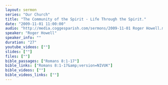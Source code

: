 ```yaml
---
layout: sermon
series: "Our Church"
title: "The Community of the Spirit - Life Through the Spirit."
date: "2009-11-01 11:00:00"
audio: "http://media.coggesparish.com/sermons/2009-11-01 Roger Howell.mp3"
speaker: "Roger Howell"
speaker_info: ""
duration: "27"
youtube_videos: [""]
slides: [""]
files: [""]
bible_passages: ["Romans 8:1-17"]
bible_links: ["Romans 8:1-17&amp;version=NIVUK"]
bible_videos: [""]
bible_videos_links: [""]
---
```

